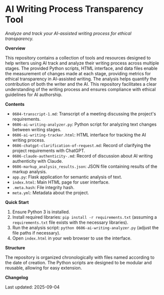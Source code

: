 # AI Writing Process Transparency Tool
_Analyze and track your AI-assisted writing process for ethical transparency._

**Overview**

This repository contains a collection of tools and resources designed to help writers using AI track and analyze their writing process across multiple stages.  The provided Python scripts, HTML interface, and data files enable the measurement of changes made at each stage, providing metrics for ethical transparency in AI-assisted writing. The analysis helps quantify the contribution of both the writer and the AI.  This repository facilitates a clear understanding of the writing process and ensures compliance with ethical guidelines for AI authorship.

**Contents**

* `0604-transcript-1.md`: Transcript of a meeting discussing the project's requirements.
* `0606-ai-writing-analyzer.py`: Python script for analyzing text changes between writing stages.
* `0606-ai-writing-tracker.html`: HTML interface for tracking the AI writing process.
* `0606-chatgpt-clarification-of-request.md`: Record of clarifying the project requirements with ChatGPT.
* `0606-claude-authenticity-.md`: Record of discussion about AI writing authenticity with Claude.
* `0606-markup_analysis_results.json`: JSON file containing results of the markup analysis.
* `app.py`: Flask application for semantic analysis of text.
* `index.html`: Main HTML page for user interface.
* `.meta.hash`: File integrity hash.
* `meta.yml`: Metadata about the project.


**Quick Start**

1. Ensure Python 3 is installed.
2. Install required libraries: `pip install -r requirements.txt` (assuming a `requirements.txt` file exists with the necessary libraries).
3. Run the analysis script: `python 0606-ai-writing-analyzer.py` (adjust the file paths if necessary).
4. Open `index.html` in your web browser to use the interface.

**Structure**

The repository is organized chronologically with files named according to the date of creation.  The Python scripts are designed to be modular and reusable, allowing for easy extension.

**Changelog**

Last updated: 2025-09-04
